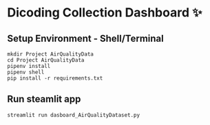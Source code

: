 # Dicoding Collection Dashboard ✨

## Setup Environment - Shell/Terminal

```
mkdir Project AirQualityData
cd Project AirQualityData
pipenv install
pipenv shell
pip install -r requirements.txt
```

## Run steamlit app

```
streamlit run dasboard_AirQualityDataset.py
```
